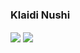 ### Klaidi Nushi

<img align="center" src="https://github-readme-stats.vercel.app/api?username=nushiklaidi&theme=blueberry&show_icons=true" />
<img align="center" src="https://github-readme-stats.vercel.app/api/top-langs/?username=nushiklaidi&layout=compact&theme=blueberry" />

<!--
**nushiklaidi/nushiklaidi** is a ✨ _special_ ✨ repository because its `README.md` (this file) appears on your GitHub profile.

Here are some ideas to get you started:

- 🔭 I’m currently working on ...
- 🌱 I’m currently learning ...
- 👯 I’m looking to collaborate on ...
- 🤔 I’m looking for help with ...
- 💬 Ask me about ...
- 📫 How to reach me: ...
- 😄 Pronouns: ...
- ⚡ Fun fact: ...
-->
